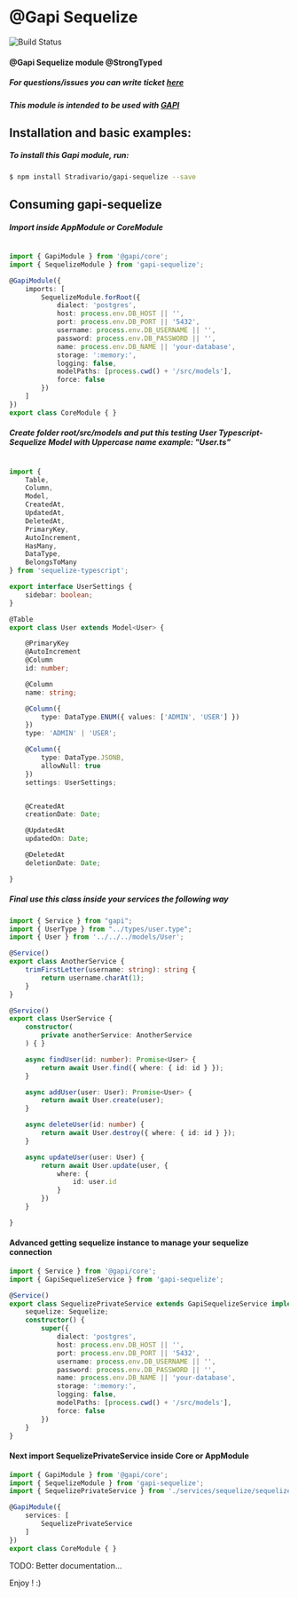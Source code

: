 # @Gapi Sequelize

![Build Status](http://gitlab.youvolio.com/gapi/gapi/badges/branch/build.svg)

#### @Gapi Sequelize module @StrongTyped

##### For questions/issues you can write ticket [here](http://gitlab.youvolio.com/gapi/gapi-sequelize/issues)
##### This module is intended to be used with [GAPI](https://github.com/Stradivario/gapi)

## Installation and basic examples:
##### To install this Gapi module, run:

```bash
$ npm install Stradivario/gapi-sequelize --save
```

## Consuming gapi-sequelize

##### Import inside AppModule or CoreModule
```typescript

import { GapiModule } from '@gapi/core';
import { SequelizeModule } from 'gapi-sequelize';

@GapiModule({
    imports: [
        SequelizeModule.forRoot({
            dialect: 'postgres',
            host: process.env.DB_HOST || '',
            port: process.env.DB_PORT || '5432',
            username: process.env.DB_USERNAME || '',
            password: process.env.DB_PASSWORD || '',
            name: process.env.DB_NAME || 'your-database',
            storage: ':memory:',
            logging: false,
            modelPaths: [process.cwd() + '/src/models'],
            force: false
        })
    ]
})
export class CoreModule { }
```

##### Create folder root/src/models and put this testing User Typescript-Sequelize Model with Uppercase name example: "User.ts"
```typescript

import {
    Table,
    Column,
    Model,
    CreatedAt,
    UpdatedAt,
    DeletedAt,
    PrimaryKey,
    AutoIncrement,
    HasMany,
    DataType,
    BelongsToMany
} from 'sequelize-typescript';

export interface UserSettings {
    sidebar: boolean;
}

@Table
export class User extends Model<User> {

    @PrimaryKey
    @AutoIncrement
    @Column
    id: number;

    @Column
    name: string;

    @Column({
        type: DataType.ENUM({ values: ['ADMIN', 'USER'] })
    })
    type: 'ADMIN' | 'USER';

    @Column({
        type: DataType.JSONB,
        allowNull: true
    })
    settings: UserSettings;


    @CreatedAt
    creationDate: Date;

    @UpdatedAt
    updatedOn: Date;

    @DeletedAt
    deletionDate: Date;

}

```

##### Final use this class inside your services the following way

```typescript
import { Service } from "gapi";
import { UserType } from "../types/user.type";
import { User } from '../../../models/User';

@Service()
export class AnotherService {
    trimFirstLetter(username: string): string {
        return username.charAt(1);
    }
}

@Service()
export class UserService {
    constructor(
        private anotherService: AnotherService
    ) { }

    async findUser(id: number): Promise<User> {
        return await User.find({ where: { id: id } });
    }

    async addUser(user: User): Promise<User> {
        return await User.create(user);
    }

    async deleteUser(id: number) {
        return await User.destroy({ where: { id: id } });
    }

    async updateUser(user: User) {
        return await User.update(user, {
            where: {
                id: user.id
            }
        })
    }

}

```



#### Advanced getting sequelize instance to manage your sequelize connection

```typescript 
import { Service } from '@gapi/core';
import { GapiSequelizeService } from 'gapi-sequelize';

@Service()
export class SequelizePrivateService extends GapiSequelizeService implements GapiSequelizeService {
    sequelize: Sequelize;
    constructor() {
        super({
            dialect: 'postgres',
            host: process.env.DB_HOST || '',
            port: process.env.DB_PORT || '5432',
            username: process.env.DB_USERNAME || '',
            password: process.env.DB_PASSWORD || '',
            name: process.env.DB_NAME || 'your-database',
            storage: ':memory:',
            logging: false,
            modelPaths: [process.cwd() + '/src/models'],
            force: false
        })
    }
}

```

#### Next import SequelizePrivateService inside Core or AppModule

```typescript
import { GapiModule } from '@gapi/core';
import { SequelizeModule } from 'gapi-sequelize';
import { SequelizePrivateService } from './services/sequelize/sequelize.service.ts';

@GapiModule({
    services: [
        SequelizePrivateService
    ]
})
export class CoreModule { }

```


TODO: Better documentation...

Enjoy ! :)
